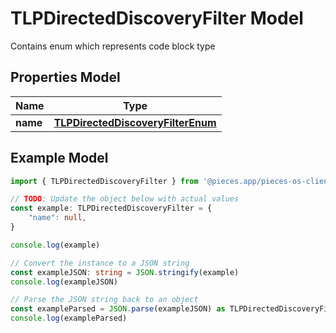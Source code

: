 
# TLPDirectedDiscoveryFilter Model

Contains enum which represents code block type

## Properties Model

Name | Type
------------ | -------------
**name** | [**TLPDirectedDiscoveryFilterEnum**](TLPDirectedDiscoveryFilterEnum)

## Example Model

```typescript
import { TLPDirectedDiscoveryFilter } from '@pieces.app/pieces-os-client'

// TODO: Update the object below with actual values
const example: TLPDirectedDiscoveryFilter = {
    "name": null,
}

console.log(example)

// Convert the instance to a JSON string
const exampleJSON: string = JSON.stringify(example)
console.log(exampleJSON)

// Parse the JSON string back to an object
const exampleParsed = JSON.parse(exampleJSON) as TLPDirectedDiscoveryFilter
console.log(exampleParsed)
```


